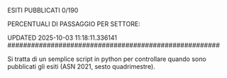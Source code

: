 ESITI PUBBLICATI 0/190 

PERCENTUALI DI PASSAGGIO PER SETTORE:

UPDATED 2025-10-03 11:18:11.336141
###################################################### 

Si tratta di un semplice script in python per controllare quando sono pubblicati gli esiti (ASN 2021, sesto quadrimestre).

